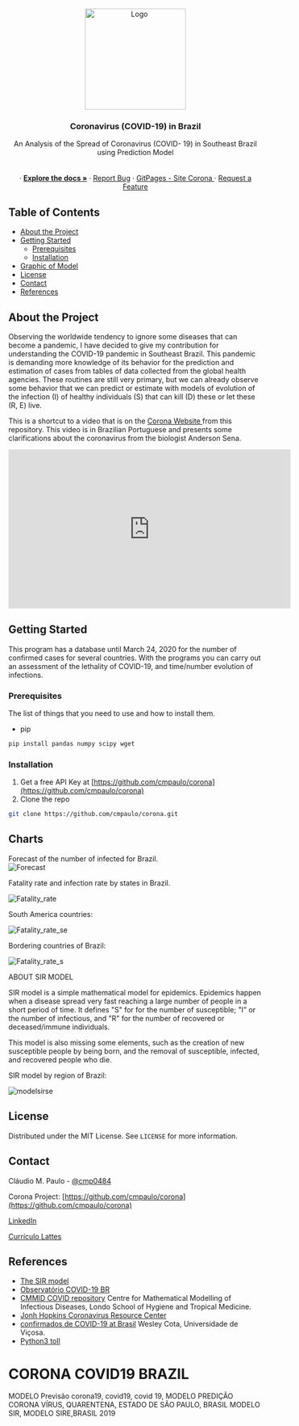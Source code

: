 <!-- PROJECT SHIELDS -->
<!--
*** I'm using markdown "reference style" links for readability.
*** Reference links are enclosed in brackets [ ] instead of parentheses ( ).
*** See the bottom of this document for the declaration of the reference variables
*** for contributors-url, forks-url, etc. This is an optional, concise syntax you may use.
*** https://www.markdownguide.org/basic-syntax/#reference-style-links
# fatality_rate_southest.png
# fatality_rate_south.png
# Fatality_rate.png
-->

<!-- PROJECT LOGO -->
<br />
<p align="center">
  <a href="https://github.com/cmpaulo/corona">
    <img src="logo.png" alt="Logo" width="200" height="200">
  </a>

  <h3 align="center">Coronavirus (COVID-19) in Brazil</h3>

  <p align="center">
    An Analysis of the Spread of Coronavirus (COVID- 19) in Southeast Brazil<br/>
  using Prediction Model <br/> 
    <br/>
  <br/>
    · <a href="https://github.com/cmpaulo/corona"><strong>Explore the docs »</strong></a>
    · <a href="https://github.com/cmpaulo/corona">Report Bug</a>
    · <a href="https://cmpaulo.github.io/corona/"> GitPages - Site Corona </a>
    · <a href="https://github.com/cmpaulo/corona">Request a Feature</a>
  </p>
</p>

<!-- TABLE OF CONTENTS -->
## Table of Contents

* [About the Project](#about-the-project)
* [Getting Started](#getting-started)
  * [Prerequisites](#prerequisites)
  * [Installation](#installation)
* [Graphic of Model](#Graphics)
* [License](#license)
* [Contact](#contact)
* [References](#References)



<!-- ABOUT THE PROJECT -->
## About the Project

Observing the worldwide tendency to ignore some diseases that can become a pandemic, I have decided to give my contribution for understanding  the COVID-19 pandemic in Southeast Brazil. This pandemic is demanding more knowledge of its behavior for the prediction and estimation of cases from tables of data collected from the global health agencies. These routines are still very primary, but we can already observe some behavior that we can predict or estimate with models of evolution of the infection (I) of healthy individuals (S) that can kill (D) these or let these (R, E) live.

This is a shortcut to a video that is on the <a href="https://cmpaulo.github.io/corona/"> Corona Website  </a> from this repository. This video is in Brazilian Portuguese and presents some clarifications about the coronavirus from the biologist Anderson Sena. 
<iframe width="560" height="315" src="https://www.youtube.com/embed/quX67ys4Dbo" frameborder="0" allow="accelerometer; autoplay; encrypted-media; gyroscope; picture-in-picture" allowfullscreen></iframe>

<!-- GETTING STARTED -->
## Getting Started

This program has a database until March 24, 2020 for the number of confirmed cases for several countries. With the programs you can carry out an assessment of the lethality of COVID-19, and time/number evolution of infections.

### Prerequisites

The list of things that you need to use and how to install them.
* pip
```sh
pip install pandas numpy scipy wget
```

### Installation

1. Get a free API Key at [https://github.com/cmpaulo/corona](https://github.com/cmpaulo/corona)
2. Clone the repo
```sh
git clone https://github.com/cmpaulo/corona.git
```

<!-- USAGE EXAMPLES -->
## Charts

Forecast of the number of infected for Brazil. <br/>
<img src="log_data_forecast_brazil.png" alt="Forecast"> <br/>

Fatality rate and infection rate by states in Brazil.<br/>

<img src="Fatality_rate.png" alt="Fatality_rate"> <br/>

South America countries: <br/>

<img src="southAmerica_brazil.png" alt="Fatality_rate_se"> <br/>

Bordering countries of Brazil: <br/>

<img src="border_brazil.png" alt="Fatality_rate_s"> <br/>

ABOUT SIR MODEL <br/>

SIR model is a simple mathematical model for epidemics. Epidemics happen when a disease spread very fast reaching a large number of people in a short period of time. It defines "S" for  for the number of susceptible; "I" or the number of infectious, and "R" for the number of recovered or deceased/immune individuals.

This model is also missing some elements, such as the creation of new susceptible people by being born, and the removal of susceptible, infected, and recovered people who die.<br/>
<!-- Brazil sub-notifications vx possible notifications about CoronaVirus <br/> -->
SIR model by region of Brazil:<br/>

<img src="SIR_modelSP.png" alt="modelsirse"> <br/>

<!-- <img src="SIR_modelPR.png" alt="modelsirs"> <br/> -->


<!-- LICENSE -->
## License

Distributed under the MIT License. See `LICENSE` for more information.

<!-- CONTACT - email@example.com --->
## Contact

Cláudio M. Paulo - [@cmp0484](https://twitter.com/cmp0484)

Corona Project: [https://github.com/cmpaulo/corona](https://github.com/cmpaulo/corona)

[LinkedIn](https://www.linkedin.com/in/claudio-machado-paulo-1866a2146)

[Currículo Lattes](http://lattes.cnpq.br/4172070751691684)

<!-- ACKNOWLEDGEMENTS -->
<!-- REFERENCES -->
## References

* [The SIR model](https://idmod.org/docs/malaria/model-sir.html#sir-without-vital-dynamics)
* [Observatório COVID-19 BR](https://covid19br.github.io/index.html)
* [CMMID COVID repository](https://cmmid.github.io/topics/covid19) Centre for Mathematical Modelling of Infectious Diseases, Londo School of Hygiene and Tropical Medicine.
* [Jonh Hopkins Coronavirus Resource Center](https://coronavirus.jhu.edu/map.html)
* [confirmados de COVID-19 at Brasil](https://covid19br.wcota.me/)  Wesley Cota, Universidade de Viçosa.
* [Python3 toll ](https://docs.scipy.org/doc/scipy/reference/generated/scipy.optimize.curve_fit.html) 

# CORONA COVID19 BRAZIL
MODELO Previsão corona19, covid19, covid 19,
MODELO PREDIÇÃO CORONA VÍRUS, QUARENTENA, ESTADO DE SÃO PAULO, BRASIL
MODELO SIR, MODELO SIRE,BRASIL 2019
